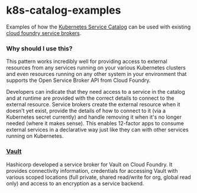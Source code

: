 # k8s-catalog-examples
Examples of how the 
[Kubernetes Service Catalog](https://github.com/kubernetes-incubator/service-catalog)
can be used with existing
[cloud foundry service brokers](https://github.com/openservicebrokerapi/servicebroker). 

### Why should I use this?
This pattern works incredibly well for providing access to external resources
from any services running on your various Kubernetes clusters and even resources
running on any other system in your environment that supports the Open Service
Broker API from Cloud Foundry.

Developers can indicate that they need access to a service in the catalog and
at runtime are provided with the correct details to connect to the external resource.
Service brokers create the external resource when it doesn't yet exist, provide the
details of how to connect to it (via a Kubernetes secret currently) and handle
removing it when it's no longer needed (where it makes sense). This enables 12-factor
apps to consume external services in a declarative way just like they can with other
services running on Kubernetes.

### [Vault](vault)
Hashicorp developed a service broker for Vault on Cloud Foundry. It provides
connectivity information, credentials for accessing Vault with various scoped
locations (full private, shared read/write for org, global read only) and access
to an encryption as a service backend.